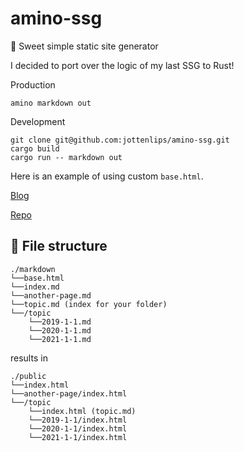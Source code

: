 # amino-ssg
🦀 Sweet simple static site generator

I decided to port over the logic of my last SSG to Rust! 

Production

```
amino markdown out
```

Development

```
git clone git@github.com:jottenlips/amino-ssg.git
cargo build
cargo run -- markdown out
```

Here is an example of using custom `base.html`.

[Blog](https://jottenlips.github.io/)

[Repo](https://github.com/jottenlips/jottenlips.github.io)

## 📂 File structure

```
./markdown
└──base.html
└──index.md
└──another-page.md
└──topic.md (index for your folder)
└──/topic
    └──2019-1-1.md
    └──2020-1-1.md
    └──2021-1-1.md
```

results in

```
./public
└──index.html
└──another-page/index.html
└──/topic
    └──index.html (topic.md)
    └──2019-1-1/index.html
    └──2020-1-1/index.html
    └──2021-1-1/index.html
```
